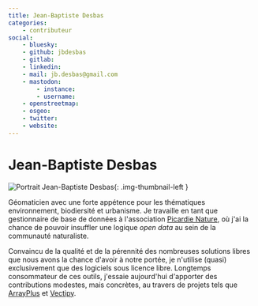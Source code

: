 ```yaml
---
title: Jean-Baptiste Desbas
categories:
    - contributeur
social:
    - bluesky:
    - github: jbdesbas
    - gitlab:
    - linkedin:
    - mail: jb.desbas@gmail.com
    - mastodon:
        - instance:
        - username:
    - openstreetmap:
    - osgeo:
    - twitter:
    - website:
---
```


# Jean-Baptiste Desbas

<!-- --8<-- [start:author-sign-block] -->

![Portrait Jean-Baptiste Desbas](https://cdn.geotribu.fr/img/internal/contributeurs/jdes.png "Portrait Jean-Baptiste Desbas"){: .img-thumbnail-left }

Géomaticien avec une forte appétence pour les thématiques environnement, biodiersité et urbanisme. Je travaille en tant que gestionnaire de base de données à l'association [Picardie Nature](http://picardie-nature.org), où j'ai la chance de pouvoir insuffler une logique _open data_ au sein de la communauté naturaliste.

Convaincu de la qualité et de la pérennité des nombreuses solutions libres que nous avons la chance d'avoir à notre portée, je n'utilise (quasi) exclusivement que des logiciels sous licence libre. Longtemps consommateur de ces outils, j'essaie aujourd'hui d'apporter des contributions modestes, mais concrètes, au travers de projets tels que [ArrayPlus](https://plugins.qgis.org/plugins/arrayplus/) et [Vectipy](https://github.com/jbdesbas/vectipy).

<!-- --8<-- [end:author-sign-block] -->
